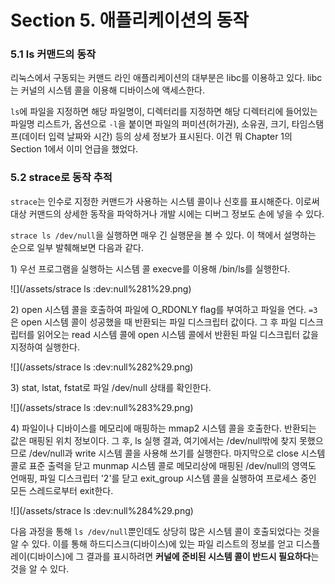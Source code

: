 # Section 5. 애플리케이션의 동작

### 5.1 ls 커맨드의 동작

리눅스에서 구동되는 커맨드 라인 애플리케이션의 대부분은 libc를 이용하고 있다. libc는 커널의 시스템 콜을 이용해 디바이스에 액세스한다.

`ls`에 파일을 지정하면 해당 파일명이, 디렉터리를 지정하면 해당 디렉터리에 들어있는 파일명 리스트가, 옵션으로 `-l`을 붙이면 파일의 퍼미션\(허가권\), 소유권, 크기, 타임스탬프\(데이터 입력 날짜와 시간\) 등의 상세 정보가 표시된다. 이건 뭐 Chapter 1의 Section 1에서 이미 언급을 했었다.

### 5.2 strace로 동작 추적

`strace`는 인수로 지정한 커맨드가 사용하는 시스템 콜이나 신호를 표시해준다. 이로써 대상 커맨드의 상세한 동작을 파악하거나 개발 시에는 디버그 정보도 손에 넣을 수 있다.

`strace ls /dev/null`을 실행하면 매우 긴 실행문을 볼 수 있다. 이 책에서 설명하는 순으로 일부 발췌해보면 다음과 같다.

1\) 우선 프로그램을 실행하는 시스템 콜 execve를 이용해 /bin/ls를 실행한다.

![](/assets/strace ls :dev:null%281%29.png)

2\) open 시스템 콜을 호출하여 파일에 O\_RDONLY flag를 부여하고 파일을 연다. `=3`은 open 시스템 콜이 성공했을 때 반환되는 파일 디스크립터 값이다. 그 후 파일 디스크립터를 읽어오는 read 시스템 콜에 open 시스템 콜에서 반환된 파일 디스크립터 값을 지정하여 실행한다.

![](/assets/strace ls :dev:null%282%29.png)

3\) stat, lstat, fstat로 파일 /dev/null 상태를 확인한다.

![](/assets/strace ls :dev:null%283%29.png)

4\) 파일이나 디바이스를 메모리에 매핑하는 mmap2 시스템 콜을 호출한다. 반환되는 값은 매핑된 위치 정보이다. 그 후, ls 실행 결과, 여기에서는 /dev/null밖에 찾지 못했으므로 /dev/null과 write 시스템 콜을 사용해 쓰기를 실행한다. 마지막으로 close 시스템 콜로 표준 출력을 닫고 munmap 시스템 콜로 메모리상에 매핑된 /dev/null의 영역도 언매핑, 파일 디스크립터 '2'를 닫고 exit\_group 시스템 콜을 실행하여 프로세스 중인 모든 스레드로부터 exit한다.

![](/assets/strace ls :dev:null%284%29.png)

다음 과정을 통해 `ls /dev/null`뿐인데도 상당히 많은 시스템 콜이 호출되었다는 것을 알 수 있다. 이를 통해 하드디스크\(디바이스\)에 있는 파일 리스트의 정보를 얻고 디스플레이\(디바이스\)에 그 결과를 표시하려면 **커널에 준비된 시스템 콜이 반드시 필요하다**는 것을 알 수 있다.

